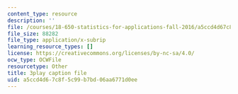```yaml
---
content_type: resource
description: ''
file: /courses/18-650-statistics-for-applications-fall-2016/a5ccd4d67c8f5c99b7bd06aa6771d0ee_k2inA31Gups.vtt
file_size: 88282
file_type: application/x-subrip
learning_resource_types: []
license: https://creativecommons.org/licenses/by-nc-sa/4.0/
ocw_type: OCWFile
resourcetype: Other
title: 3play caption file
uid: a5ccd4d6-7c8f-5c99-b7bd-06aa6771d0ee
---
```

